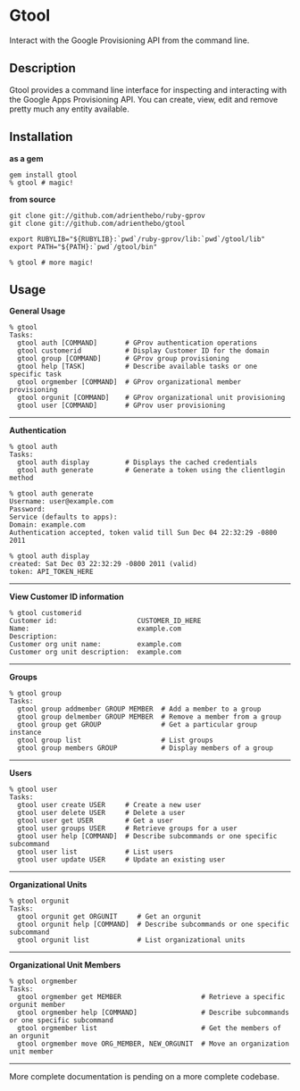 Gtool
=====

Interact with the Google Provisioning API from the command line.

Description
-----------

Gtool provides a command line interface for inspecting and interacting with
the Google Apps Provisioning API. You can create, view, edit and remove
pretty much any entity available.

Installation
------------

**as a gem**

    gem install gtool
    % gtool # magic!

**from source**

    git clone git://github.com/adrienthebo/ruby-gprov
    git clone git://github.com/adrienthebo/gtool

    export RUBYLIB="${RUBYLIB}:`pwd`/ruby-gprov/lib:`pwd`/gtool/lib"
    export PATH="${PATH}:`pwd`/gtool/bin"

    % gtool # more magic!

Usage
-----

**General Usage**

    % gtool
    Tasks:
      gtool auth [COMMAND]       # GProv authentication operations
      gtool customerid           # Display Customer ID for the domain
      gtool group [COMMAND]      # GProv group provisioning
      gtool help [TASK]          # Describe available tasks or one specific task
      gtool orgmember [COMMAND]  # GProv organizational member provisioning
      gtool orgunit [COMMAND]    # GProv organizational unit provisioning
      gtool user [COMMAND]       # GProv user provisioning

- - -

**Authentication**

    % gtool auth
    Tasks:
      gtool auth display         # Displays the cached credentials
      gtool auth generate        # Generate a token using the clientlogin method

    % gtool auth generate
    Username: user@example.com
    Password:
    Service (defaults to apps):
    Domain: example.com
    Authentication accepted, token valid till Sun Dec 04 22:32:29 -0800 2011

    % gtool auth display
    created: Sat Dec 03 22:32:29 -0800 2011 (valid)
    token: API_TOKEN_HERE

- - -

**View Customer ID information**

    % gtool customerid
    Customer id:                    CUSTOMER_ID_HERE
    Name:                           example.com
    Description:
    Customer org unit name:         example.com
    Customer org unit description:  example.com

- - -

**Groups**

    % gtool group
    Tasks:
      gtool group addmember GROUP MEMBER  # Add a member to a group
      gtool group delmember GROUP MEMBER  # Remove a member from a group
      gtool group get GROUP               # Get a particular group instance
      gtool group list                    # List groups
      gtool group members GROUP           # Display members of a group

- - -

**Users**

    % gtool user
    Tasks:
      gtool user create USER     # Create a new user
      gtool user delete USER     # Delete a user
      gtool user get USER        # Get a user
      gtool user groups USER     # Retrieve groups for a user
      gtool user help [COMMAND]  # Describe subcommands or one specific subcommand
      gtool user list            # List users
      gtool user update USER     # Update an existing user

- - -

**Organizational Units**

    % gtool orgunit
    Tasks:
      gtool orgunit get ORGUNIT     # Get an orgunit
      gtool orgunit help [COMMAND]  # Describe subcommands or one specific subcommand
      gtool orgunit list            # List organizational units

- - -

**Organizational Unit Members**

    % gtool orgmember
    Tasks:
      gtool orgmember get MEMBER                    # Retrieve a specific orgunit member
      gtool orgmember help [COMMAND]                # Describe subcommands or one specific subcommand
      gtool orgmember list                          # Get the members of an orgunit
      gtool orgmember move ORG_MEMBER, NEW_ORGUNIT  # Move an organization unit member

- - -

More complete documentation is pending on a more complete codebase.
